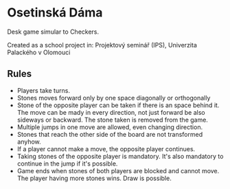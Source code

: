 # Osetinská Dáma

Desk game simular to Checkers.

Created as a school project in: Projektový seminář (IPS), Univerzita Palackého v Olomouci

## Rules

* Players take turns.
* Stones moves forward only by one space diagonally or orthogonally
* Stone of the opposite player can be taken if there is an space behind it. The move can be mady in every direction, not just forward be also sideways or backward. The stone taken is removed from the game.
* Multiple jumps in one move are allowed, even changing direction.
* Stones that reach the other side of the board are not transformed anyhow.
* If a player cannot make a move, the opposite player continues.
* Taking stones of the opposite player is mandatory. It's also mandatory to continue in the jump if it's possible.
* Game ends when stones of both players are blocked and cannot move. The player having more stones wins. Draw is possible.
